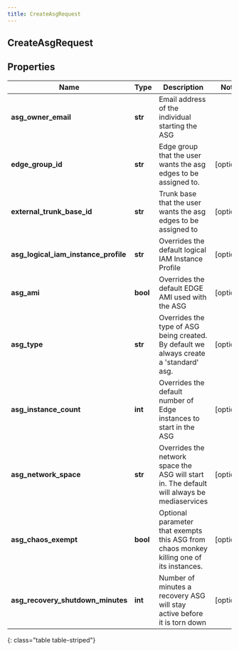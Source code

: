 ```yaml
---
title: CreateAsgRequest
---
```

## CreateAsgRequest

## Properties

|Name | Type | Description | Notes|
|------------ | ------------- | ------------- | -------------|
| **asg_owner_email** | **str** | Email address of the individual starting the ASG | |
| **edge_group_id** | **str** | Edge group that the user wants the asg edges to be assigned to. | [optional] |
| **external_trunk_base_id** | **str** | Trunk base that the user wants the asg edges to be assigned to | [optional] |
| **asg_logical_iam_instance_profile** | **str** | Overrides the default logical IAM Instance Profile | [optional] |
| **asg_ami** | **bool** | Overrides the default EDGE AMI used with the ASG | [optional] |
| **asg_type** | **str** | Overrides the type of ASG being created.  By default we always create a &#39;standard&#39; asg. | [optional] |
| **asg_instance_count** | **int** | Overrides the default number of Edge instances to start in the ASG | [optional] |
| **asg_network_space** | **str** | Overrides the network space the ASG will start in.  The default will always be mediaservices | [optional] |
| **asg_chaos_exempt** | **bool** | Optional parameter that exempts this ASG from chaos monkey killing one of its instances. | [optional] |
| **asg_recovery_shutdown_minutes** | **int** | Number of minutes a recovery ASG will stay active before it is torn down | [optional] |
{: class="table table-striped"}


